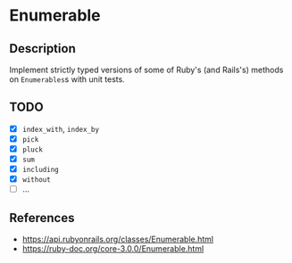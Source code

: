 # Enumerable

## Description

Implement strictly typed versions of some of Ruby's (and Rails's) methods on `Enumerables`s with unit tests.

## TODO

- [x] `index_with`, `index_by`
- [x] `pick`
- [x] `pluck`
- [x] `sum`
- [x] `including`
- [x] `without`
- [ ] ...

## References

- https://api.rubyonrails.org/classes/Enumerable.html
- https://ruby-doc.org/core-3.0.0/Enumerable.html
